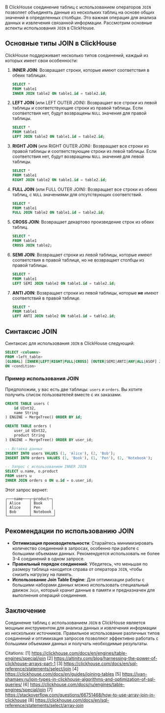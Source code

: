 В ClickHouse соединение таблиц с использованием операторов `JOIN` позволяет объединять данные из нескольких таблиц на основе общих значений в определенных столбцах. Это важная операция для анализа данных и извлечения связанной информации. Рассмотрим основные аспекты использования `JOIN` в ClickHouse.

## Основные типы JOIN в ClickHouse

ClickHouse поддерживает несколько типов соединений, каждый из которых имеет свои особенности:

1. **INNER JOIN**: Возвращает строки, которые имеют соответствия в обеих таблицах.
   ```sql
   SELECT * 
   FROM table1 
   INNER JOIN table2 ON table1.id = table2.id;
   ```

2. **LEFT JOIN** (или LEFT OUTER JOIN): Возвращает все строки из левой таблицы и соответствующие строки из правой таблицы. Если соответствия нет, будут возвращены `NULL` значения для правой таблицы.
   ```sql
   SELECT * 
   FROM table1 
   LEFT JOIN table2 ON table1.id = table2.id;
   ```

3. **RIGHT JOIN** (или RIGHT OUTER JOIN): Возвращает все строки из правой таблицы и соответствующие строки из левой таблицы. Если соответствия нет, будут возвращены `NULL` значения для левой таблицы.
   ```sql
   SELECT * 
   FROM table1 
   RIGHT JOIN table2 ON table1.id = table2.id;
   ```

4. **FULL JOIN** (или FULL OUTER JOIN): Возвращает все строки из обеих таблиц, с `NULL` значениями для отсутствующих соответствий.
   ```sql
   SELECT * 
   FROM table1 
   FULL JOIN table2 ON table1.id = table2.id;
   ```

5. **CROSS JOIN**: Возвращает декартово произведение строк из обеих таблиц.
   ```sql
   SELECT * 
   FROM table1 
   CROSS JOIN table2;
   ```

6. **SEMI JOIN**: Возвращает строки из левой таблицы, которые имеют соответствия в правой таблице, но не возвращает столбцы из правой таблицы.
   ```sql
   SELECT * 
   FROM table1 
   LEFT SEMI JOIN table2 ON table1.id = table2.id;
   ```

7. **ANTI JOIN**: Возвращает строки из левой таблицы, которые **не** имеют соответствий в правой таблице.
   ```sql
   SELECT * 
   FROM table1 
   LEFT ANTI JOIN table2 ON table1.id = table2.id;
   ```

## Синтаксис JOIN

Синтаксис для использования `JOIN` в ClickHouse следующий:

```sql
SELECT <columns>
FROM <left_table>
[GLOBAL] [INNER|LEFT|RIGHT|FULL|CROSS] [OUTER|SEMI|ANTI|ANY|ALL|ASOF] JOIN <right_table>
ON <condition>
```

### Пример использования JOIN

Предположим, у вас есть две таблицы: `users` и `orders`. Вы хотите получить список пользователей вместе с их заказами.

```sql
CREATE TABLE users (
    id UInt32,
    name String
) ENGINE = MergeTree() ORDER BY id;

CREATE TABLE orders (
    user_id UInt32,
    product String
) ENGINE = MergeTree() ORDER BY user_id;

-- Вставка данных
INSERT INTO users VALUES (1, 'Alice'), (2, 'Bob');
INSERT INTO orders VALUES (1, 'Book'), (1, 'Pen'), (2, 'Notebook');

-- Запрос с использованием INNER JOIN
SELECT u.name, o.product
FROM users u
INNER JOIN orders o ON u.id = o.user_id;
```

Этот запрос вернет:

```
┌───name───┬─product─┐
│ Alice    │ Book    │
│ Alice    │ Pen     │
│ Bob      │ Notebook │
└──────────┴──────────┘
```

## Рекомендации по использованию JOIN

- **Оптимизация производительности**: Старайтесь минимизировать количество соединений в запросах, особенно при работе с большими объемами данных. Рекомендуется использовать не более 3-4 соединений в одном запросе.
- **Правильный порядок соединений**: Убедитесь, что меньшая по размеру таблица находится справа от оператора `JOIN`, чтобы снизить нагрузку на память.
- **Использование Join Table Engine**: Для оптимизации работы с большими наборами данных можно использовать специальный движок `Join`, который хранит данные в памяти и предназначен для выполнения операций соединения.

## Заключение

Соединение таблиц с использованием `JOIN` в ClickHouse является мощным инструментом для анализа данных и извлечения информации из нескольких источников. Правильное использование различных типов соединений и оптимизация запросов позволяют эффективно работать с большими объемами данных и получать необходимые результаты.

Citations:
[1] https://clickhouse.com/docs/en/engines/table-engines/special/join
[2] https://altinity.com/blog/harnessing-the-power-of-clickhouse-arrays-part-1
[3] https://clickhouse.com/docs/en/sql-reference/statements/select/join
[4] https://clickhouse.com/docs/en/guides/joining-tables
[5] https://ivan-shamaev.ru/join-types-in-clickhouse-algorithms-and-optimization-of-sql-queries/
[6] https://clickhouse.com/docs/ru/engines/table-engines/special/join
[7] https://stackoverflow.com/questions/66751468/how-to-use-array-join-in-clickhouse
[8] https://clickhouse.com/docs/en/sql-reference/statements/select/array-join